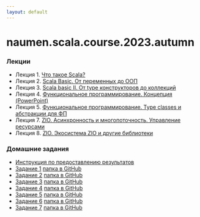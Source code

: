 ```yaml
---
layout: default
---
```

# naumen.scala.course.2023.autumn

### Лекции

* Лекция 1. [Что такое Scala?](lectures/scala_lecture_1.html)
* Лекция 2. [Scala Basic. От переменных до ООП](lectures/scala_lecture_2.html)
* Лекция 3. [Scala basic II. От type конструкторов до коллекций](lectures/scala_lecture_3/index.html)
* Лекция 4. [Функциональное программирование. Концепция (PowerPoint)](lectures/scala_lecture_4.pptx)
* Лекция 5. [Функциональное программирование. Type classes и абстракции для ФП](lectures/scala_lecture_5.html)
* Лекция 7. [ZIO. Асинхронность и многопоточность. Управление ресурсами](lectures/scala_lecture_7/index.html)
* Лекция 8. [ZIO. Экосистема ZIO и другие библиотеки](lectures/scala_lecture_8.html)


### Домашние задания
* [Инструкция по предоставлению результатов](https://github.com/naumen-student/naumen.scala.course.2023.autumn#%D0%BF%D1%80%D0%B5%D0%B4%D0%BE%D1%81%D1%82%D0%B0%D0%B2%D0%BB%D0%B5%D0%BD%D0%B8%D0%B5-%D1%80%D0%B5%D0%B7%D1%83%D0%BB%D1%8C%D1%82%D0%B0%D1%82%D0%BE%D0%B2)
* [Задание 1](homeworks/homework_1/homework_1.md) [папка в GitHub](https://github.com/naumen-student/naumen.scala.course.2023.autumn/tree/master/homeworks/homework_1)
* [Задание 2](homeworks/homework_2/homework_2.md) [папка в GitHub](https://github.com/naumen-student/naumen.scala.course.2023.autumn/tree/master/homeworks/homework_2)
* [Задание 3](homeworks/homework_3/homework_3.md) [папка в GitHub](https://github.com/naumen-student/naumen.scala.course.2023.autumn/tree/master/homeworks/homework_3)
* [Задание 4](homeworks/homework_4/homework_4.md) [папка в GitHub](https://github.com/naumen-student/naumen.scala.course.2023.autumn/tree/master/homeworks/homework_4)
* [Задание 5](homeworks/homework_5/homework_5.md) [папка в GitHub](https://github.com/naumen-student/naumen.scala.course.2023.autumn/tree/master/homeworks/homework_5)
* [Задание 6](homeworks/homework_6/homework_6.md) [папка в GitHub](https://github.com/naumen-student/naumen.scala.course.2023.autumn/tree/master/homeworks/homework_6)
* [Задание 7](homeworks/homework_7/homework_7.md) [папка в GitHub](https://github.com/naumen-student/naumen.scala.course.2023.autumn/tree/master/homeworks/homework_7)